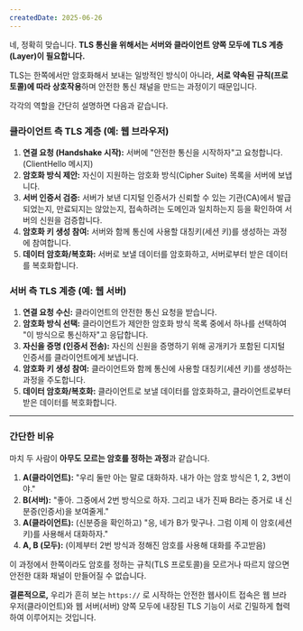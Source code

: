 ```yaml
---
createdDate: 2025-06-26
---
```

네, 정확히 맞습니다. **TLS 통신을 위해서는 서버와 클라이언트 양쪽 모두에 TLS 계층(Layer)이 필요합니다.**

TLS는 한쪽에서만 암호화해서 보내는 일방적인 방식이 아니라, **서로 약속된 규칙(프로토콜)에 따라 상호작용**하며 안전한 통신 채널을 만드는 과정이기 때문입니다.

각각의 역할을 간단히 설명하면 다음과 같습니다.

### 클라이언트 측 TLS 계층 (예: 웹 브라우저)

1.  **연결 요청 (Handshake 시작):** 서버에 "안전한 통신을 시작하자"고 요청합니다. (ClientHello 메시지)
2.  **암호화 방식 제안:** 자신이 지원하는 암호화 방식(Cipher Suite) 목록을 서버에 보냅니다.
3.  **서버 인증서 검증:** 서버가 보낸 디지털 인증서가 신뢰할 수 있는 기관(CA)에서 발급되었는지, 만료되지는 않았는지, 접속하려는 도메인과 일치하는지 등을 확인하여 서버의 신원을 검증합니다.
4.  **암호화 키 생성 참여:** 서버와 함께 통신에 사용할 대칭키(세션 키)를 생성하는 과정에 참여합니다.
5.  **데이터 암호화/복호화:** 서버로 보낼 데이터를 암호화하고, 서버로부터 받은 데이터를 복호화합니다.

### 서버 측 TLS 계층 (예: 웹 서버)

1.  **연결 요청 수신:** 클라이언트의 안전한 통신 요청을 받습니다.
2.  **암호화 방식 선택:** 클라이언트가 제안한 암호화 방식 목록 중에서 하나를 선택하여 "이 방식으로 통신하자"고 응답합니다.
3.  **자신을 증명 (인증서 전송):** 자신의 신원을 증명하기 위해 공개키가 포함된 디지털 인증서를 클라이언트에게 보냅니다.
4.  **암호화 키 생성 참여:** 클라이언트와 함께 통신에 사용할 대칭키(세션 키)를 생성하는 과정을 주도합니다.
5.  **데이터 암호화/복호화:** 클라이언트로 보낼 데이터를 암호화하고, 클라이언트로부터 받은 데이터를 복호화합니다.

---

### 간단한 비유

마치 두 사람이 **아무도 모르는 암호를 정하는 과정**과 같습니다.

1.  **A(클라이언트):** "우리 둘만 아는 말로 대화하자. 내가 아는 암호 방식은 1, 2, 3번이야."
2.  **B(서버):** "좋아. 그중에서 2번 방식으로 하자. 그리고 내가 진짜 B라는 증거로 내 신분증(인증서)을 보여줄게."
3.  **A(클라이언트):** (신분증을 확인하고) "응, 네가 B가 맞구나. 그럼 이제 이 암호(세션 키)를 사용해서 대화하자."
4.  **A, B (모두):** (이제부터 2번 방식과 정해진 암호를 사용해 대화를 주고받음)

이 과정에서 한쪽이라도 암호를 정하는 규칙(TLS 프로토콜)을 모르거나 따르지 않으면 안전한 대화 채널이 만들어질 수 없습니다.

**결론적으로,** 우리가 흔히 보는 `https://` 로 시작하는 안전한 웹사이트 접속은 웹 브라우저(클라이언트)와 웹 서버(서버) 양쪽 모두에 내장된 TLS 기능이 서로 긴밀하게 협력하여 이루어지는 것입니다.